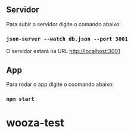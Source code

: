 
## Servidor

Para subir o servidor digite o comando abaixo:

### `json-server --watch db.json --port 3001`

O servidor estará na URL [http://localhost:3001](http://localhost:3001) 

## App

Para rodar o app digite o coomando abaixo:
### `npm start` 

# wooza-test
